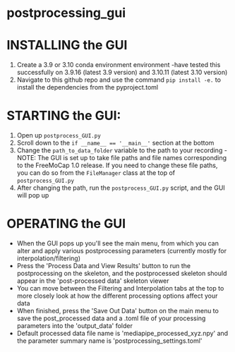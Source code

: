 # postprocessing_gui

# INSTALLING the GUI
 1. Create a 3.9 or 3.10 conda environment environment 
   -have tested this successfully on 3.9.16 (latest 3.9 version) and 3.10.11 (latest 3.10 version)
 2. Navigate to this github repo and use the command `pip install -e.` to install the dependencies from the pyproject.toml

# STARTING the GUI:
 1. Open up `postprocess_GUI.py`
 2. Scroll down to the `if __name__ == '__main__'` section at the bottom
 3. Change the `path_to_data_folder` variable to the path to your recording
   -NOTE: The GUI is set up to take file paths and file names corresponding to the 
          FreeMoCap 1.0 release. If you need to change these file paths, you can do so
          from the `FileManager` class at the top of `postprocess_GUI.py`
 4. After changing the path, run the `postprocess_GUI.py` script, and the GUI will pop up

# OPERATING the GUI 
 - When the GUI pops up you'll see the main menu, from which you can alter and apply
   various postprocessing parameters (currently mostly for interpolation/filtering)
 - Press the 'Process Data and View Results' button to run the postprocessing on the skeleton,
   and the postprocessed skeleton should appear in the 'post-processed data' skeleton viewer
 - You can move between the Filtering and Interpolation tabs at the top to more closely look
   at how the different processing options affect your data 
 - When finished, press the 'Save Out Data' button on the main menu to save the post_processed data
   and a .toml file of your processing parameters into the 'output_data' folder
 - Default processed data file name is 'mediapipe_processed_xyz.npy' and the parameter summary name
   is 'postprocessing_settings.toml'
